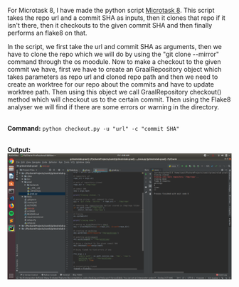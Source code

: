 
For Microtask 8, I have made the python script [Microtask 8](microtask8.py). This script takes the repo url and a commit SHA as inputs, then it clones that repo if it isn't there, then it checkouts to the given commit SHA and then finally performs an flake8 on that.

In the script, we first take the url and commit SHA as arguments, then we have to clone the repo which we will do by using the "git clone --mirror" command through the os moodule. Now to make a checkout to the given commit we have, first we have to create an GraalRepository object which takes parameters as repo url and cloned repo path and then we need to create an worktree for our repo about the commits and have to update worktree path. Then using this object we call GraalRepository checkout() method  which will checkout us to the certain commit. Then using the Flake8 analyser we will find if there are some errors or warning in the directory.
<br /><br />

**Command:** ```python checkout.py -u "url" -c "commit SHA"```
<br /><br />

**Output:**
<br />
![pic](img1.png)
